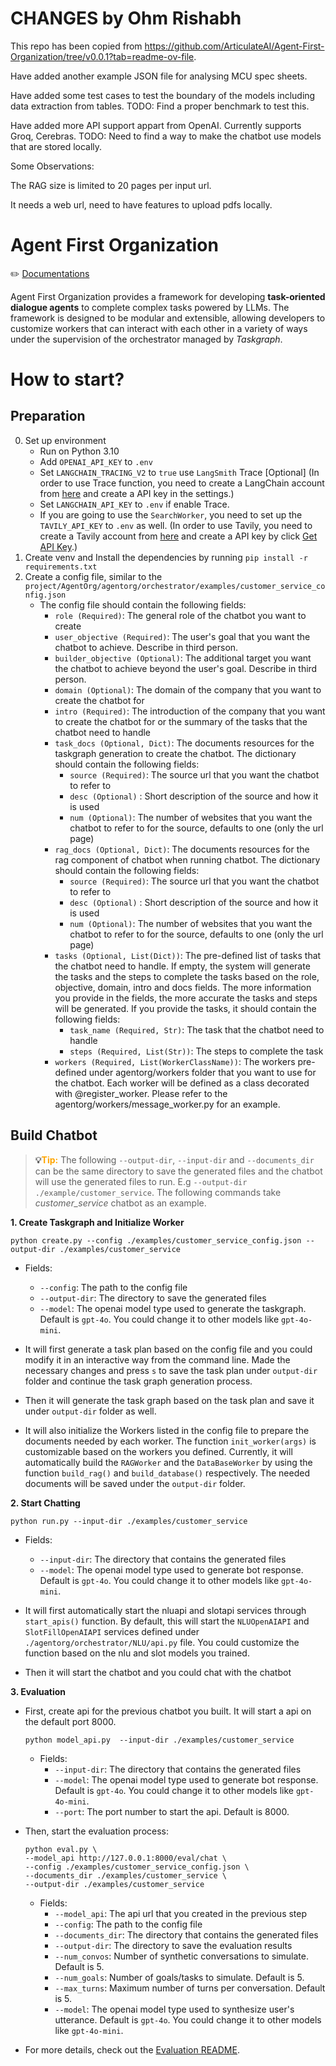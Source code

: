 # CHANGES by Ohm Rishabh
This repo has been copied from https://github.com/ArticulateAI/Agent-First-Organization/tree/v0.0.1?tab=readme-ov-file.

Have added another example JSON file for analysing MCU spec sheets.

Have added some test cases to test the boundary of the models including data extraction from tables. TODO: Find a proper benchmark to test this.

Have added more API support appart from OpenAI. Currently supports Groq, Cerebras. TODO: Need to find a way to make the chatbot use models that are stored locally.

Some Observations:

The RAG size is limited to 20 pages per input url.

It needs a web url, need to have features to upload pdfs locally.


# Agent First Organization
:pencil2: <a href="https://articulateai.github.io/Agent-First-Organization/">Documentations</a>

Agent First Organization provides a framework for developing **task-oriented dialogue agents** to complete complex tasks powered by LLMs. The framework is designed to be modular and extensible, allowing developers to customize workers that can interact with each other in a variety of ways under the supervision of the orchestrator managed by *Taskgraph*. 

# How to start?
## Preparation
0. Set up environment
    * Run on Python 3.10
    * Add `OPENAI_API_KEY` to `.env`
    * Set `LANGCHAIN_TRACING_V2` to `true` use `LangSmith` Trace [Optional] (In order to use Trace function, you need to create a LangChain account from [here](https://langchain.com/) and create a API key in the settings.)
    * Set `LANGCHAIN_API_KEY` to `.env` if enable Trace.
    * If you are going to use the `SearchWorker`, you need to set up the `TAVILY_API_KEY` to `.env` as well. (In order to use Tavily, you need to create a Tavily account from [here](https://docs.tavily.com/) and create a API key by click [Get API Key](https://app.tavily.com/home).)
1. Create venv and Install the dependencies by running `pip install -r requirements.txt`
2. Create a config file, similar to the `project/AgentOrg/agentorg/orchestrator/examples/customer_service_config.json`
    * The config file should contain the following fields:
        * `role (Required)`: The general role of the chatbot you want to create
        * `user_objective (Required)`: The user's goal that you want the chatbot to achieve. Describe in third person.
        * `builder_objective (Optional)`: The additional target you want the chatbot to achieve beyond the user's goal. Describe in third person.
        * `domain (Optional)`: The domain of the company that you want to create the chatbot for
        * `intro (Required)`: The introduction of the company that you want to create the chatbot for or the summary of the tasks that the chatbot need to handle
        * `task_docs (Optional, Dict)`: The documents resources for the taskgraph generation to create the chatbot. The dictionary should contain the following fields:
            * `source (Required)`: The source url that you want the chatbot to refer to
            * `desc (Optional)` : Short description of the source and how it is used
            * `num (Optional)`: The number of websites that you want the chatbot to refer to for the source, defaults to one (only the url page)
        * `rag_docs (Optional, Dict)`: The documents resources for the rag component of chatbot when running chatbot. The dictionary should contain the following fields:
            * `source (Required)`: The source url that you want the chatbot to refer to
            * `desc (Optional)` : Short description of the source and how it is used
            * `num (Optional)`: The number of websites that you want the chatbot to refer to for the source, defaults to one (only the url page)
        * `tasks (Optional, List(Dict))`: The pre-defined list of tasks that the chatbot need to handle. If empty, the system will generate the tasks and the steps to complete the tasks based on the role, objective, domain, intro and docs fields. The more information you provide in the fields, the more accurate the tasks and steps will be generated. If you provide the tasks, it should contain the following fields:
            * `task_name (Required, Str)`: The task that the chatbot need to handle
            * `steps (Required, List(Str))`: The steps to complete the task
        * `workers (Required, List(WorkerClassName))`: The workers pre-defined under agentorg/workers folder that you want to use for the chatbot. Each worker will be defined as a class decorated with @register_worker. Please refer to the agentorg/workers/message_worker.py for an example.

## Build Chatbot
> **:bulb:<span style="color:orange">Tip:</span>** The following `--output-dir`, `--input-dir` and `--documents_dir` can be the same directory to save the generated files and the chatbot will use the generated files to run. E.g `--output-dir ./example/customer_service`. The following commands take *customer_service* chatbot as an example.

**1. Create Taskgraph and Initialize Worker**
```
python create.py --config ./examples/customer_service_config.json --output-dir ./examples/customer_service
```

* Fields:
  * `--config`: The path to the config file
  * `--output-dir`: The directory to save the generated files
  * `--model`: The openai model type used to generate the taskgraph. Default is `gpt-4o`. You could change it to other models like `gpt-4o-mini`.

* It will first generate a task plan based on the config file and you could modify it in an interactive way from the command line. Made the necessary changes and press `s` to save the task plan under `output-dir` folder and continue the task graph generation process.
* Then it will generate the task graph based on the task plan and save it under `output-dir` folder as well.
* It will also initialize the Workers listed in the config file to prepare the documents needed by each worker. The function `init_worker(args)` is customizable based on the workers you defined. Currently, it will automatically build the `RAGWorker` and the `DataBaseWorker` by using the function `build_rag()` and `build_database()` respectively. The needed documents will be saved under the `output-dir` folder.


**2. Start Chatting**
```
python run.py --input-dir ./examples/customer_service
```

* Fields:
  * `--input-dir`: The directory that contains the generated files
  * `--model`: The openai model type used to generate bot response. Default is `gpt-4o`. You could change it to other models like `gpt-4o-mini`.
  
* It will first automatically start the nluapi and slotapi services through `start_apis()` function. By default, this will start the `NLUOpenAIAPI` and `SlotFillOpenAIAPI` services defined under `./agentorg/orchestrator/NLU/api.py` file. You could customize the function based on the nlu and slot models you trained.
* Then it will start the chatbot and you could chat with the chatbot


**3. Evaluation**

  * First, create api for the previous chatbot you built. It will start a api on the default port 8000.
    ```
    python model_api.py  --input-dir ./examples/customer_service
    ```

    * Fields:
      * `--input-dir`: The directory that contains the generated files
      * `--model`: The openai model type used to generate bot response. Default is `gpt-4o`. You could change it to other models like `gpt-4o-mini`.
      * `--port`: The port number to start the api. Default is 8000.

  * Then, start the evaluation process: 
    ```
    python eval.py \
    --model_api http://127.0.0.1:8000/eval/chat \
    --config ./examples/customer_service_config.json \
    --documents_dir ./examples/customer_service \
    --output-dir ./examples/customer_service
    ```
    * Fields:
      * `--model_api`: The api url that you created in the previous step
      * `--config`: The path to the config file
      * `--documents_dir`: The directory that contains the generated files
      * `--output-dir`: The directory to save the evaluation results
      * `--num_convos`: Number of synthetic conversations to simulate. Default is 5.
      * `--num_goals`: Number of goals/tasks to simulate. Default is 5.
      * `--max_turns`: Maximum number of turns per conversation. Default is 5.
      * `--model`: The openai model type used to synthesize user's utterance. Default is `gpt-4o`. You could change it to other models like `gpt-4o-mini`.
  
  * For more details, check out the [Evaluation README](./agentorg/evaluation/README.md).
